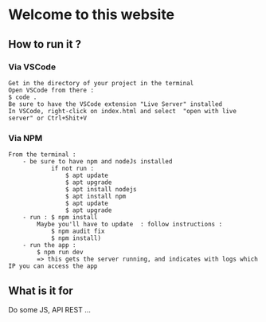 # Welcome to this website
## How to run it ?
### Via VSCode
    Get in the directory of your project in the terminal
    Open VSCode from there : 
    $ code .
    Be sure to have the VSCode extension "Live Server" installed 
    In VSCode, right-click on index.html and select  "open with live server" or Ctrl+Shit+V

### Via NPM
    From the terminal : 
        - be sure to have npm and nodeJs installed
                if not run : 
                    $ apt update
                    $ apt upgrade
                    $ apt install nodejs
                    $ apt install npm
                    $ apt update
                    $ apt upgrade
        - run : $ npm install
            Maybe you'll have to update  : follow instructions : 
                $ npm audit fix
                $ npm install)
        - run the app : 
            $ npm run dev
            => this gets the server running, and indicates with logs which IP you can access the app
## What is it for
Do some JS, API REST ...